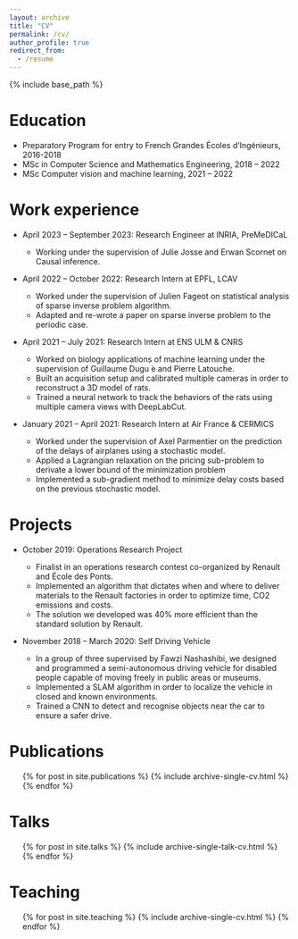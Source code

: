 ```yaml
---
layout: archive
title: "CV"
permalink: /cv/
author_profile: true
redirect_from:
  - /resume
---
```


{% include base_path %}

Education
======
* Preparatory Program for entry to French Grandes Écoles d’Ingénieurs, 2016-2018
* MSc in Computer Science and Mathematics Engineering, 2018 – 2022
* MSc Computer vision and machine learning, 2021 – 2022

Work experience
======
* April 2023 – September 2023: Research Engineer at INRIA, PreMeDICaL
  * Working under the supervision of Julie Josse and Erwan Scornet on Causal inference.

* April 2022 – October 2022: Research Intern at EPFL, LCAV
  * Worked under the supervision of Julien Fageot on statistical analysis of sparse inverse problem algorithm.
  * Adapted and re-wrote a paper on sparse inverse problem to the periodic case.

* April 2021 – July 2021: Research Intern at ENS ULM & CNRS
  * Worked on biology applications of machine learning under the supervision of Guillaume Dugu ́e and Pierre Latouche.
  * Built an acquisition setup and calibrated multiple cameras in order to reconstruct a 3D model of rats.
  * Trained a neural network to track the behaviors of the rats using multiple camera views with DeepLabCut.
    
* January 2021 – April 2021: Research Intern at Air France & CERMICS
  *  Worked under the supervision of Axel Parmentier on the prediction of the delays of airplanes using a stochastic model.
  *  Applied a Lagrangian relaxation on the pricing sub-problem to derivate a lower bound of the minimization problem
  *  Implemented a sub-gradient method to minimize delay costs based on the previous stochastic model.

  
Projects
======
* October 2019: Operations Research Project
  * Finalist in an operations research contest co-organized by Renault and École des Ponts.
  * Implemented an algorithm that dictates when and where to deliver materials to the Renault factories in order to optimize time, CO2 emissions and costs.
  *  The solution we developed was 40% more efficient than the standard solution by Renault.

* November 2018 – March 2020: Self Driving Vehicle
  * In a group of three supervised by Fawzi Nashashibi, we designed and programmed a semi-autonomous driving vehicle for disabled people capable of moving freely in public areas or museums.
  * Implemented a SLAM algorithm in order to localize the vehicle in closed and known environments.
  * Trained a CNN to detect and recognise objects near the car to ensure a safer drive.

Publications
======
  <ul>{% for post in site.publications %}
    {% include archive-single-cv.html %}
  {% endfor %}</ul>
  
Talks
======
  <ul>{% for post in site.talks %}
    {% include archive-single-talk-cv.html %}
  {% endfor %}</ul>
  
Teaching
======
  <ul>{% for post in site.teaching %}
    {% include archive-single-cv.html %}
  {% endfor %}</ul>
